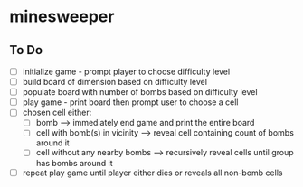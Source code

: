 # minesweeper

## To Do
- [ ] initialize game - prompt player to choose difficulty level
- [ ] build board of dimension based on difficulty level
- [ ] populate board with number of bombs based on difficulty level
- [ ] play game - print board then prompt user to choose a cell
- [ ] chosen cell either:
    - [ ] bomb --> immediately end game and print the entire board
    - [ ] cell with bomb(s) in vicinity --> reveal cell containing count of bombs around it
    - [ ] cell without any nearby bombs --> recursively reveal cells until group has bombs around it
- [ ] repeat play game until player either dies or reveals all non-bomb cells